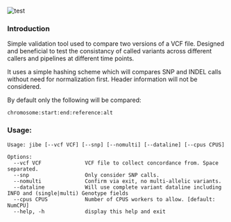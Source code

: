 ![test](/Users/srynobio1/Desktop/jibelogo.png)

### Introduction

Simple validation tool used to compare two versions of a VCF file.  Designed and beneficial to test the consistancy of called variants across different callers and pipelines at different time points.

It uses a simple hashing scheme which will compares SNP and INDEL calls without need for normalization first.  Header information will not be considered.

By default only the following will be compared:

`chromosome:start:end:reference:alt`

### Usage:

```
Usage: jibe [--vcf VCF] [--snp] [--nomulti] [--dataline] [--cpus CPUS]

Options:
  --vcf VCF              VCF file to collect concordance from. Space separated.
  --snp                  Only consider SNP calls.
  --nomulti              Confirm via exit, no multi-allelic variants.
  --dataline             Will use complete variant dataline including INFO and (single|multi) Genotype fields
  --cpus CPUS            Number of CPUS workers to allow. [default: NumCPU]
  --help, -h             display this help and exit
```
